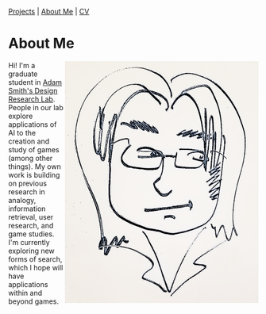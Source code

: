 [Projects](index.html) | [About Me](bio.html) | [CV](CV.html) 

# About Me

<img align="left" src="basketch_small.png" style="float: right; padding: 0px 0px 0px 3px;">

Hi! I'm a graduate student in [Adam Smith's Design Research Lab](https://adamsmith.as/). People in our lab explore applications of AI to the creation and study of games (among other things). My own work is building on previous research in analogy, information retrieval, user research, and game studies. I'm currently exploring new forms of search, which I hope will have applications within and beyond games.




